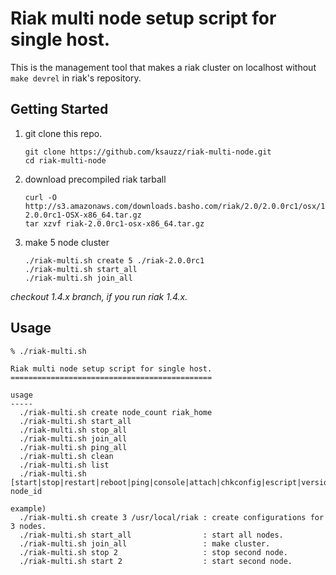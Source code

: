# Riak multi node setup script for single host.

This is the management tool that makes a riak cluster on localhost without `make devrel` in riak's repository.

## Getting Started

1. git clone this repo.

    ```
    git clone https://github.com/ksauzz/riak-multi-node.git
    cd riak-multi-node
    ```

2. download precompiled riak tarball

    ```
    curl -O http://s3.amazonaws.com/downloads.basho.com/riak/2.0/2.0.0rc1/osx/10.8/riak-2.0.0rc1-OSX-x86_64.tar.gz
    tar xzvf riak-2.0.0rc1-osx-x86_64.tar.gz
    ```

3. make 5 node cluster

    ```
    ./riak-multi.sh create 5 ./riak-2.0.0rc1
    ./riak-multi.sh start_all
    ./riak-multi.sh join_all
    ```
_checkout 1.4.x branch, if you run riak 1.4.x._

## Usage

```
% ./riak-multi.sh

Riak multi node setup script for single host.
=============================================

usage
-----
  ./riak-multi.sh create node_count riak_home
  ./riak-multi.sh start_all
  ./riak-multi.sh stop_all
  ./riak-multi.sh join_all
  ./riak-multi.sh ping_all
  ./riak-multi.sh clean
  ./riak-multi.sh list
  ./riak-multi.sh [start|stop|restart|reboot|ping|console|attach|chkconfig|escript|version] node_id

example)
  ./riak-multi.sh create 3 /usr/local/riak : create configurations for 3 nodes.
  ./riak-multi.sh start_all                : start all nodes.
  ./riak-multi.sh join_all                 : make cluster.
  ./riak-multi.sh stop 2                   : stop second node.
  ./riak-multi.sh start 2                  : start second node.
```
